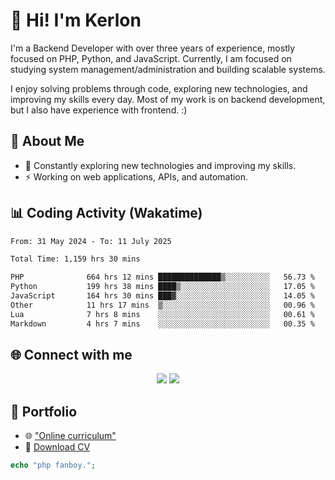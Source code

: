 # 👋 Hi! I'm Kerlon

I'm a Backend Developer with over three years of experience, mostly focused on PHP, Python, and JavaScript. Currently, I am focused on studying system management/administration and building scalable systems.

I enjoy solving problems through code, exploring new technologies, and improving my skills every day. Most of my work is on backend development, but I also have experience with frontend. :)

## 🚀 About Me

* 🌱 Constantly exploring new technologies and improving my skills.
* ⚡ Working on web applications, APIs, and automation.

## 📊 Coding Activity (Wakatime)

<!--START_SECTION:waka-->

```txt
From: 31 May 2024 - To: 11 July 2025

Total Time: 1,159 hrs 30 mins

PHP              664 hrs 12 mins ██████████████▒░░░░░░░░░░   56.73 %
Python           199 hrs 38 mins ████▒░░░░░░░░░░░░░░░░░░░░   17.05 %
JavaScript       164 hrs 30 mins ███▓░░░░░░░░░░░░░░░░░░░░░   14.05 %
Other            11 hrs 17 mins  ▒░░░░░░░░░░░░░░░░░░░░░░░░   00.96 %
Lua              7 hrs 8 mins    ░░░░░░░░░░░░░░░░░░░░░░░░░   00.61 %
Markdown         4 hrs 7 mins    ░░░░░░░░░░░░░░░░░░░░░░░░░   00.35 %
```

<!--END_SECTION:waka-->

## 🌐 Connect with me

<p align="center">
    <a href="https://www.linkedin.com/in/kerlon-fernandes"><img src="https://skillicons.dev/icons?i=linkedin" /></a>
    <a href="https://github.com/kerlonfernandes"><img src="https://skillicons.dev/icons?i=github" /></a>
</p>

## 📌 Portfolio

* 🌐 ["Online curriculum"](https://kerlon.com.br/)
* 📄 [Download CV](https://kerlon.com.br/assets/resumes/resume_en-us.pdf)

```php
echo "php fanboy.";
```
